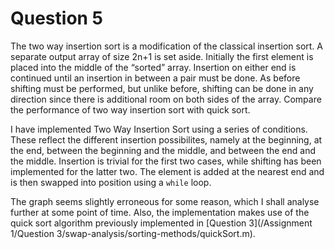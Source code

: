 # Question 5

The two way insertion sort is a modification of the classical insertion sort. A separate output array of size 2n+1 is set aside. Initially the first element is placed into the middle  of the “sorted” array. Insertion on either end is continued until an insertion in between a pair must be done. As before shifting must be performed, but unlike before, shifting can be done in any direction since there is additional room on both sides of the array. Compare the performance of two way insertion sort with quick sort.


I have implemented Two Way Insertion Sort using a series of conditions. These reflect the different insertion possibilites, namely at the beginning, at the end, between the beginning and the middle, and between the end and the middle. Insertion is trivial for the first two cases, while shifting has been implemented for the latter two. The element is added at the nearest end and is then swapped into position using a `while` loop.

The graph seems slightly erroneous for some reason, which I shall analyse further at some point of time. Also, the implementation makes use of the quick sort algorithm previously implemented in [Question 3](/Assignment 1/Question 3/swap-analysis/sorting-methods/quickSort.m).
